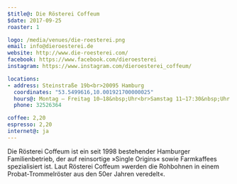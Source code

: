 ```yaml
---
$title@: Die Rösterei Coffeum
$date: 2017-09-25
roaster: 1

logo: /media/venues/die-roesterei.png
email: info@dieroesterei.de
website: http://www.die-roesterei.com/
facebook: https://www.facebook.com/dieroesterei
instagram: https://www.instagram.com/dieroesterei_coffeum/

locations:
- address: Steinstraße 19b<br>20095 Hamburg
  coordinates: "53.5499616,10.001921700000025"
  hours@: Montag – Freitag 10–18&nbsp;Uhr<br>Samstag 11–17:30&nbsp;Uhr
  phone: 32526364

coffee: 2,20
espresso: 2,20
internet@: ja
---
```


Die Rösterei Coffeum ist ein seit 1998 bestehender Hamburger Familienbetrieb, der auf reinsortige »Single Origins« sowie Farmkaffees spezialisiert ist. Laut Rösterei Coffeum »werden die Rohbohnen in einem Probat-Trommelröster aus den 50er Jahren veredelt«.